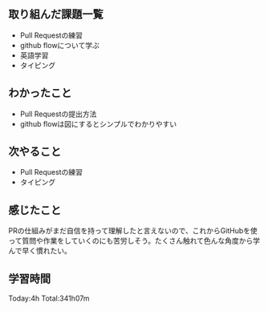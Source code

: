 ## 取り組んだ課題一覧
 - Pull Requestの練習
 - github flowについて学ぶ
 - 英語学習
 - タイピング
## わかったこと
 - Pull Requestの提出方法 
 - github flowは図にするとシンプルでわかりやすい
## 次やること
 - Pull Requestの練習
 - タイピング
## 感じたこと
PRの仕組みがまだ自信を持って理解したと言えないので、これからGitHubを使って質問や作業をしていくのにも苦労しそう。たくさん触れて色んな角度から学んで早く慣れたい。
## 学習時間
Today:4h  Total:341h07m